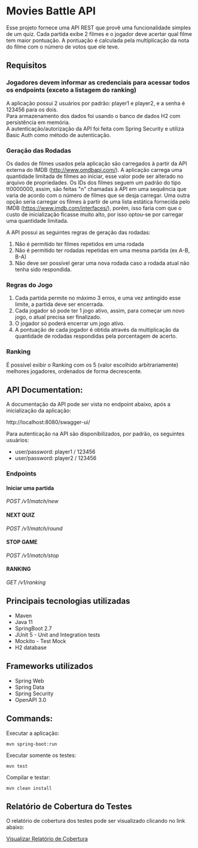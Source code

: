 # Movies Battle API

Esse projeto fornece uma API REST que provê uma funcionalidade simples de um quiz. Cada partida exibe 2 filmes e 
o jogador deve acertar qual filme tem maior pontuação. A pontuação é calculada pela multiplicação da nota do filme com 
o número de votos que ele teve.

## Requisitos

### Jogadores devem informar as credenciais para acessar todos os endpoints (exceto a listagem do ranking)

A aplicação possui 2 usuários por padrão: player1 e player2, e a senha é 123456 para os dois.<br>
Para armazenamento dos dados foi usando o banco de dados H2 com persistência em memória.<br>
A autenticação/autorização da API foi feita com Spring Security e utiliza Basic Auth como método de autenticação. <br>

### Geração das Rodadas

Os dados de filmes usados pela aplicação são carregados à partir da API externa do IMDB (http://www.omdbapi.com/).
A aplicação carrega uma quantidade limitada de filmes ao iniciar, esse valor pode ser alterado no arquivo de propriedades.
Os IDs dos filmes seguem um padrão do tipo tt0000000, assim, são feitas "n" chamadas à API em uma sequência que varia de 
acordo com o número de filmes que se desja carregar. Uma outra opção seria carregar os filmes à partir de uma lista estática
fornecida pelo IMDB (https://www.imdb.com/interfaces/), porém, isso faria com que o custo de inicialização ficasse muito alto,
por isso optou-se por carregar uma quantidade limitada.

A API possui as seguintes regras de geração das rodadas:

1. Não é permitido ter filmes repetidos em uma rodada
2. Não é permitido ter rodadas repetidas em uma mesma partida (ex A-B, B-A)
3. Não deve ser possível gerar uma nova rodada caso a rodada atual não tenha sido respondida.

### Regras do Jogo

1. Cada partida permite no máximo 3 erros, e uma vez antingido esse limite, a partida deve ser encerrada.
2. Cada jogador só pode ter 1 jogo ativo, assim, para começar um novo jogo, o atual precisa ser finalizado.
3. O jogador só poderá encerrar um jogo ativo.
4. A pontuação de cada jogador é obtida através da multiplicação da quantidade de rodadas respondidas pela porcentagem de acerto.

### Ranking

É possível exibir o Ranking com os 5 (valor escolhido arbitrariamente) melhores jogadores, ordenados de forma decrescente.

## API Documentation:

A documentação da API pode ser vista no endpoint abaixo, após a inicialização da aplicação:

http://localhost:8080/swagger-ui/

Para autenticação na API são disponibilizados, por padrão, os seguintes usuários:

- user/password: player1 / 123456
- user/password: player2 / 123456

### Endpoints

#### Iniciar uma partida

_POST /v1/match/new_

#### NEXT QUIZ

_POST /v1/match/round_

#### STOP GAME

_POST /v1/match/stop_

#### RANKING

_GET /v1/ranking_

## Principais tecnologias utilizadas

* Maven
* Java 11
* SpringBoot 2.7
* JUnit 5 - Unit and Integration tests
* Mockito - Test Mock
* H2 database

## Frameworks utilizados

* Spring Web
* Spring Data
* Spring Security
* OpenAPI 3.0

## Commands:

Executar a aplicação:

    mvn spring-boot:run

Executar somente os testes:

    mvn test

Compilar e testar:

    mvn clean install

## Relatório de Cobertura do Testes

O relatório de cobertura dos testes pode ser visualizado clicando no link abaixo:

[Visualizar Relatório de Cobertura](https://htmlpreview.github.io/?htmlReport/index.html)